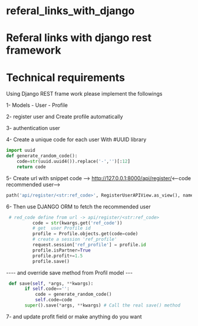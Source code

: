 # referal_links_with_django
# Referal links with django rest framework
# Technical requirements 
Using Django REST frame work please implement the followings

1- Models 
    - User
    - Profile 

2- register user and Create profile automatically

3- authentication user


4-  Create a unique code for each user With #UUID library 
```python
import uuid
def generate_random_code():
    code=str(uuid.uuid4()).replace('-','')[:12]
    return code
```

5- Create url with snippet code  --> http://127.0.0.1:8000/api/register/<--code recommended user-->

```python
path('api/register/<str:ref_code>', RegisterUserAPIView.as_view(), name='register'),

```

6- Then use DJANGO ORM to fetch the recommended user

```python
 # red_code define from url -> api/register/<str:ref_code>
          code = str(kwargs.get('ref_code'))
          # get  user Profile id 
          profile = Profile.objects.get(code=code)
          # create a session 'ref_profile' 
          request.session['ref_profile'] = profile.id
          profile.isPartner=True
          profile.profit+=1.5
          profile.save()
```
---- and override save method from Profil model ---
```python
 def save(self, *args, **kwargs):
       if self.code=='':
           code = generate_random_code()
           self.code=code
       super().save(*args, **kwargs) # Call the real save() method
```
7- and update profit field or make anything do you want 

